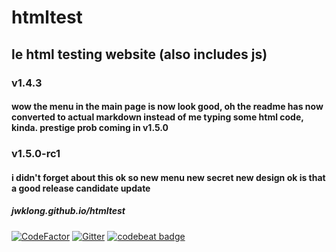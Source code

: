 # htmltest

## le html testing website (also includes js)

### v1.4.3

#### wow the menu in the main page is now look good, oh the readme has now converted to actual markdown instead of me typing some html code, kinda. prestige prob coming in **v1.5.0**

### v1.5.0-rc1

#### i didn't forget about this ok so new menu new secret new design ok is that a good release candidate update

##### *jwklong.github.io/htmltest*

[![CodeFactor](https://www.codefactor.io/repository/github/jwklong/htmltest/badge)](https://www.codefactor.io/repository/github/jwklong/htmltest)
[![Gitter](https://badges.gitter.im/SmolProjects/html-test.svg)](https://gitter.im/SmolProjects/html-test?utm_source=badge&utm_medium=badge&utm_campaign=pr-badge)
[![codebeat badge](https://codebeat.co/badges/9480ec4c-2730-4d2b-8e98-072666bf565a)](https://codebeat.co/projects/github-com-jwklong-htmltest-main)
